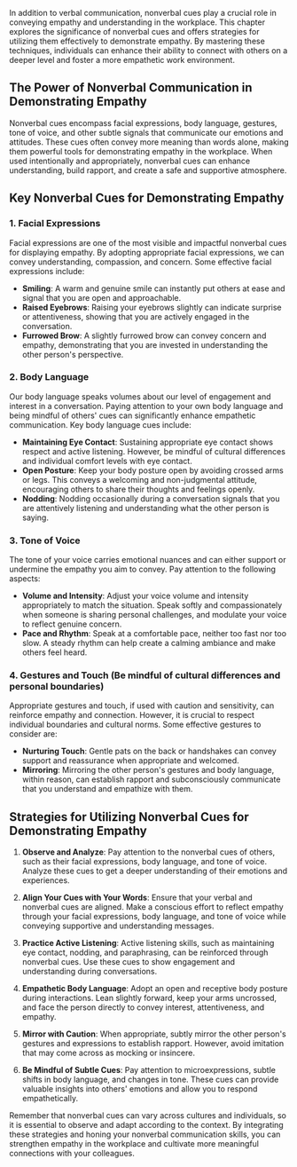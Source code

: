 
In addition to verbal communication, nonverbal cues play a crucial role in conveying empathy and understanding in the workplace. This chapter explores the significance of nonverbal cues and offers strategies for utilizing them effectively to demonstrate empathy. By mastering these techniques, individuals can enhance their ability to connect with others on a deeper level and foster a more empathetic work environment.

The Power of Nonverbal Communication in Demonstrating Empathy
-------------------------------------------------------------

Nonverbal cues encompass facial expressions, body language, gestures, tone of voice, and other subtle signals that communicate our emotions and attitudes. These cues often convey more meaning than words alone, making them powerful tools for demonstrating empathy in the workplace. When used intentionally and appropriately, nonverbal cues can enhance understanding, build rapport, and create a safe and supportive atmosphere.

Key Nonverbal Cues for Demonstrating Empathy
--------------------------------------------

### 1. Facial Expressions

Facial expressions are one of the most visible and impactful nonverbal cues for displaying empathy. By adopting appropriate facial expressions, we can convey understanding, compassion, and concern. Some effective facial expressions include:

* **Smiling**: A warm and genuine smile can instantly put others at ease and signal that you are open and approachable.
* **Raised Eyebrows**: Raising your eyebrows slightly can indicate surprise or attentiveness, showing that you are actively engaged in the conversation.
* **Furrowed Brow**: A slightly furrowed brow can convey concern and empathy, demonstrating that you are invested in understanding the other person's perspective.

### 2. Body Language

Our body language speaks volumes about our level of engagement and interest in a conversation. Paying attention to your own body language and being mindful of others' cues can significantly enhance empathetic communication. Key body language cues include:

* **Maintaining Eye Contact**: Sustaining appropriate eye contact shows respect and active listening. However, be mindful of cultural differences and individual comfort levels with eye contact.
* **Open Posture**: Keep your body posture open by avoiding crossed arms or legs. This conveys a welcoming and non-judgmental attitude, encouraging others to share their thoughts and feelings openly.
* **Nodding**: Nodding occasionally during a conversation signals that you are attentively listening and understanding what the other person is saying.

### 3. Tone of Voice

The tone of your voice carries emotional nuances and can either support or undermine the empathy you aim to convey. Pay attention to the following aspects:

* **Volume and Intensity**: Adjust your voice volume and intensity appropriately to match the situation. Speak softly and compassionately when someone is sharing personal challenges, and modulate your voice to reflect genuine concern.
* **Pace and Rhythm**: Speak at a comfortable pace, neither too fast nor too slow. A steady rhythm can help create a calming ambiance and make others feel heard.

### 4. Gestures and Touch (Be mindful of cultural differences and personal boundaries)

Appropriate gestures and touch, if used with caution and sensitivity, can reinforce empathy and connection. However, it is crucial to respect individual boundaries and cultural norms. Some effective gestures to consider are:

* **Nurturing Touch**: Gentle pats on the back or handshakes can convey support and reassurance when appropriate and welcomed.
* **Mirroring**: Mirroring the other person's gestures and body language, within reason, can establish rapport and subconsciously communicate that you understand and empathize with them.

Strategies for Utilizing Nonverbal Cues for Demonstrating Empathy
-----------------------------------------------------------------

1. **Observe and Analyze**: Pay attention to the nonverbal cues of others, such as their facial expressions, body language, and tone of voice. Analyze these cues to get a deeper understanding of their emotions and experiences.

2. **Align Your Cues with Your Words**: Ensure that your verbal and nonverbal cues are aligned. Make a conscious effort to reflect empathy through your facial expressions, body language, and tone of voice while conveying supportive and understanding messages.

3. **Practice Active Listening**: Active listening skills, such as maintaining eye contact, nodding, and paraphrasing, can be reinforced through nonverbal cues. Use these cues to show engagement and understanding during conversations.

4. **Empathetic Body Language**: Adopt an open and receptive body posture during interactions. Lean slightly forward, keep your arms uncrossed, and face the person directly to convey interest, attentiveness, and empathy.

5. **Mirror with Caution**: When appropriate, subtly mirror the other person's gestures and expressions to establish rapport. However, avoid imitation that may come across as mocking or insincere.

6. **Be Mindful of Subtle Cues**: Pay attention to microexpressions, subtle shifts in body language, and changes in tone. These cues can provide valuable insights into others' emotions and allow you to respond empathetically.

Remember that nonverbal cues can vary across cultures and individuals, so it is essential to observe and adapt according to the context. By integrating these strategies and honing your nonverbal communication skills, you can strengthen empathy in the workplace and cultivate more meaningful connections with your colleagues.
